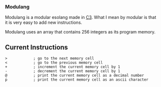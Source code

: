 ### Modulang
Modulang is a modular esolang made in [C3](https://c3-lang.org). What I mean by modular is that it is very easy to add new instructions.

Modulang uses an array that contains 256 integers as its program memory.

## Current Instructions
```
>            ; go to the next memory cell
<            ; go to the previous memory cell
+            ; increment the current memory cell by 1
-            ; decrement the current memory cell by 1
@            ; print the current memory cell as a decimal number
p            ; print the current memory cell as an ascii character
```
